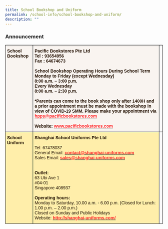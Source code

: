 ```yaml
---
title: School Bookshop and Uniform
permalink: /school-info/school-bookshop-and-uniform/
description: ""
---
```

<h3>Announcement</h3>

<style type="text/css">
.tg  {border-collapse:collapse;border-spacing:0;}
.tg td{border-color:black;border-style:solid;border-width:1px;font-family:Arial, sans-serif;font-size:14px;
  overflow:hidden;padding:10px 5px;word-break:normal;}
.tg th{border-color:black;border-style:solid;border-width:1px;font-family:Arial, sans-serif;font-size:14px;
  font-weight:normal;overflow:hidden;padding:10px 5px;word-break:normal;}
.tg .tg-2jea{background-color:#FEA;color:#241102;text-align:left;vertical-align:top}
.tg .tg-co5s{background-color:#F9F4F0;color:#241102;font-weight:bold;text-align:left;vertical-align:top}
.tg .tg-gulf{background-color:#FEA;color:#241102;font-weight:bold;text-align:left;vertical-align:top}
.tg .tg-0lax{text-align:left;vertical-align:top}
</style>
<table class="tg">
<thead>
  <tr>
    <th class="tg-co5s">School Bookshop <span style="color:#241102;background-color:#F9F4F0"> </span></th>
    <th class="tg-co5s">Pacific Bookstores Pte Ltd <br>Tel : 93654956 <br>Fax : 64674673 <br><br>School Bookshop Operating Hours During School Term<br>Monday to Friday (except Wednesday) <br>8:00 a.m. – 3:00 p.m. <br>Every Wednesday <br>8:00 a.m. – 2:30 p.m. <br><br>*Parents can come to the book shop only after 1400H and a prior appointment must be made with the bookshop in view of COVID-19 SMM. Please make your appointment via <a href="mailto:hpps@pacificbookstores.com" target="_blank" rel="noopener noreferrer"><span style="font-weight:600;text-decoration:none;color:#FF282A">hpps@pacificbookstores.com</span></a>  <br><br>Website: <a href="http://www.pacificbookstores.com/" target="_blank" rel="noopener noreferrer"><span style="font-weight:600;text-decoration:none;color:#FF282A">www.pacificbookstores.com</span></a><br></th>
    <th class="tg-0lax"></th>
  </tr>
</thead>
<tbody>
  <tr>
    <td class="tg-gulf">School Uniform</td>
    <td class="tg-2jea"><span style="font-weight:bold">Shanghai School Uniforms Pte Ltd</span><br><br>Tel: 67478037 <br>General Email: <a href="mailto:contact@shanghai-uniforms.com" target="_blank" rel="noopener noreferrer"><span style="font-weight:600;text-decoration:none;color:#FF282A">contact@shanghai-uniforms.com</span></a> <br>Sales Email: <a href="mailto:sales@shanghai-uniforms.com" target="_blank" rel="noopener noreferrer"><span style="font-weight:600;text-decoration:none;color:#FF282A">sales@shanghai-uniforms.com</span></a><br><br><br><span style="font-weight:bold">Outlet:</span><br><span style="font-weight:400;color:#241102">63 Ubi Ave 1</span><br><span style="font-weight:400;color:#241102">#04-01</span><br><span style="font-weight:400;color:#241102">Singapore 408937 </span><br><br><span style="font-weight:bold">Operating hours: </span><br><span style="font-weight:400;color:#241102">Monday to Saturday, 10.00 a.m. - 6.00 p.m. (Closed for Lunch: 1.00 p.m. – 2.00 p.m.) </span><br><span style="font-weight:400;color:#241102">Closed on Sunday and Public Holidays </span><br><span style="font-weight:400;color:#241102">Website: </span><a href="http://shanghai-uniforms.com/" target="_blank" rel="noopener noreferrer"><span style="font-weight:600;text-decoration:none;color:#FF282A">http://shanghai-uniforms.com/</span></a></td>
    <td class="tg-0lax"></td>
  </tr>
</tbody>
</table>